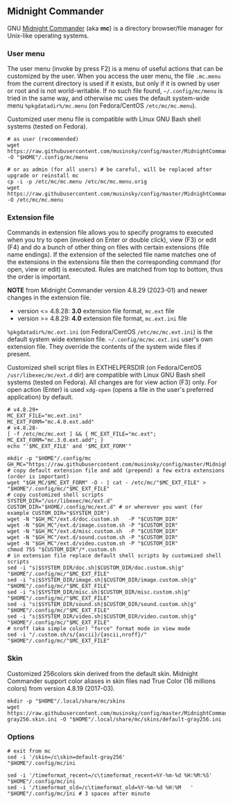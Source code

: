 ## Midnight Commander
GNU [Midnight Commander](https://midnight-commander.org/) (aka **mc**) is a
directory browser/file manager for Unix-like operating systems.

### User menu
The user menu (invoke by press F2) is a menu of useful actions that can be
customized by the user. When you access the user menu, the file `.mc.menu` from
the current directory is used if it exists, but only if it is owned by user or
root and is not world-writable. If no such file found, `~/.config/mc/menu` is
tried in the same way, and otherwise mc uses the default system-wide menu
`%pkgdatadir%/mc.menu` (on Fedora/CentOS `/etc/mc/mc.menu`).

Customized user menu file is compatible with Linux GNU Bash shell systems
(tested on Fedora).

```
# as user (recommended)
wget https://raw.githubusercontent.com/musinsky/config/master/MidnightCommander/mc.menu -O "$HOME"/.config/mc/menu
```
```
# or as admin (for all users) # be careful, will be replaced after upgrade or reinstall mc
cp -i -p /etc/mc/mc.menu /etc/mc/mc.menu.orig
wget https://raw.githubusercontent.com/musinsky/config/master/MidnightCommander/mc.menu -O /etc/mc/mc.menu
```

### Extension file
Commands in extension file allows you to specify programs to executed when you
try to open (invoked on Enter or double click), view (F3) or edit (F4) and do a
bunch of other thing on files with certain extensions (file name endings). If
the extension of the selected file name matches one of the extensions in the
extensions file then the corresponding command (for open, view or edit) is
executed. Rules are matched from top to bottom, thus the order is important.

**NOTE** from Midnight Commander version 4.8.29 (2023-01) and newer changes in
the extension file.
* version <= 4.8.28: **3.0** extension file format, `mc.ext` file
* version >= 4.8.29: **4.0** extension file format, `mc.ext.ini` file

`%pkgdatadir%/mc.ext.ini` (on Fedora/CentOS `/etc/mc/mc.ext.ini`) is the default
system wide extension file. `~/.config/mc/mc.ext.ini` user's own extension file.
They override the contents of the system wide files if present.

Customized shell script files in EXTHELPERSDIR (on Fedora/CentOS
`/usr/libexec/mc/ext.d` dir) are compatible with Linux GNU Bash shell systems
(tested on Fedora). All changes are for view action (F3) only. For open action
(Enter) is used `xdg-open` (opens a file in the user's preferred application) by
default.

```
# v4.8.29+
MC_EXT_FILE="mc.ext.ini"
MC_EXT_FORM="mc.4.0.ext.add"
# v4.8.28-
[ -f /etc/mc/mc.ext ] && { MC_EXT_FILE="mc.ext"; MC_EXT_FORM="mc.3.0.ext.add"; }
echo "'$MC_EXT_FILE' and '$MC_EXT_FORM'"

mkdir -p "$HOME"/.config/mc
GH_MC="https://raw.githubusercontent.com/musinsky/config/master/MidnightCommander"
# copy default extension file and add (prepend) a few extra extensions (order is important)
wget "$GH_MC/$MC_EXT_FORM" -O - | cat - /etc/mc/"$MC_EXT_FILE" > "$HOME"/.config/mc/"$MC_EXT_FILE"
# copy customized shell scripts
SYSTEM_DIR="/usr/libexec/mc/ext.d"
CUSTOM_DIR="$HOME/.config/mc/ext.d" # or wherever you want (for example CUSTOM_DIR="$SYSTEM_DIR")
wget -N "$GH_MC"/ext.d/doc.custom.sh   -P "$CUSTOM_DIR"
wget -N "$GH_MC"/ext.d/image.custom.sh -P "$CUSTOM_DIR"
wget -N "$GH_MC"/ext.d/misc.custom.sh  -P "$CUSTOM_DIR"
wget -N "$GH_MC"/ext.d/sound.custom.sh -P "$CUSTOM_DIR"
wget -N "$GH_MC"/ext.d/video.custom.sh -P "$CUSTOM_DIR"
chmod 755 "$CUSTOM_DIR"/*.custom.sh
# in extension file replace default shell scripts by customized shell scripts
sed -i "s|$SYSTEM_DIR/doc.sh|$CUSTOM_DIR/doc.custom.sh|g"     "$HOME"/.config/mc/"$MC_EXT_FILE"
sed -i "s|$SYSTEM_DIR/image.sh|$CUSTOM_DIR/image.custom.sh|g" "$HOME"/.config/mc/"$MC_EXT_FILE"
sed -i "s|$SYSTEM_DIR/misc.sh|$CUSTOM_DIR/misc.custom.sh|g"   "$HOME"/.config/mc/"$MC_EXT_FILE"
sed -i "s|$SYSTEM_DIR/sound.sh|$CUSTOM_DIR/sound.custom.sh|g" "$HOME"/.config/mc/"$MC_EXT_FILE"
sed -i "s|$SYSTEM_DIR/video.sh|$CUSTOM_DIR/video.custom.sh|g" "$HOME"/.config/mc/"$MC_EXT_FILE"
# nroff (aka simple color) "force" format mode in view mode
sed -i "/.custom.sh/s/{ascii}/{ascii,nroff}/" "$HOME"/.config/mc/"$MC_EXT_FILE"
```

### Skin
Customized 256colors skin derived from the default skin. Midnight Commander
support color aliases in skin files nad True Color (16 millions colors) from
version 4.8.19 (2017-03).
```
mkdir -p "$HOME"/.local/share/mc/skins
wget https://raw.githubusercontent.com/musinsky/config/master/MidnightCommander/default-gray256.skin.ini -O "$HOME"/.local/share/mc/skins/default-gray256.ini
```

### Options
```
# exit from mc
sed -i '/skin=/c\skin=default-gray256'                             "$HOME"/.config/mc/ini

sed -i '/timeformat_recent=/c\timeformat_recent=%Y-%m-%d %H:%M:%S' "$HOME"/.config/mc/ini
sed -i '/timeformat_old=/c\timeformat_old=%Y-%m-%d %H:%M   '       "$HOME"/.config/mc/ini # 3 spaces after minute
```
